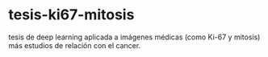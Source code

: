 # tesis-ki67-mitosis
tesis de deep learning aplicada a imágenes médicas (como Ki-67 y mitosis) más estudios de relación con el cancer.

